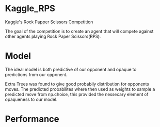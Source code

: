 # Kaggle_RPS
Kaggle's Rock Papper Scissors Competition

The goal of the competition is to create an agent that will compete against other agents playing Rock Paper Scissors(RPS).


# Model
The ideal model is both predictive of our opponent and opaque to predictions from our opponent.  

Extra Trees was found to give good probabily distribution for opponents moves. The predicted probabilites where then used as weights
to sample a predicted move from np.choice, this provided the nessecary element of opaqueness to our model. 

# Performance
